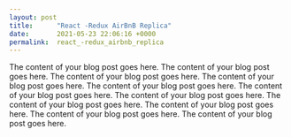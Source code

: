 ```yaml
---
layout: post
title:      "React -Redux AirBnB Replica"
date:       2021-05-23 22:06:16 +0000
permalink:  react_-redux_airbnb_replica
---
```



The content of your blog post goes here.
The content of your blog post goes here.
The content of your blog post goes here.
The content of your blog post goes here.
The content of your blog post goes here.
The content of your blog post goes here.
The content of your blog post goes here.
The content of your blog post goes here.
The content of your blog post goes here.
The content of your blog post goes here.
The content of your blog post goes here.






































































